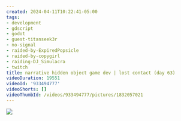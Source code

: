```yaml
---
created: 2024-04-11T10:22:41-05:00
tags:
- development
- gdscript
- godot
- guest-titanseek3r
- no-signal
- raided-by-ExpiredPopsicle
- raided-by-copygirl
- raiding-DJ_Simulacra
- twitch
title: narrative hidden object game dev | lost contact (day 63)
videoDuration: 19551
videoId: '933494777'
videoShorts: []
videoThumbId: /videos/933494777/pictures/1832057021
---
```


![](20240411152241.jpg)
